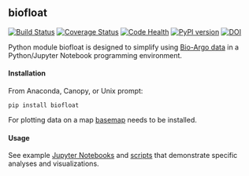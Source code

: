 biofloat
--------

[![Build Status](https://travis-ci.org/biofloat/biofloat.svg?branch=master)](https://travis-ci.org/biofloat/biofloat)
[![Coverage Status](https://coveralls.io/repos/biofloat/biofloat/badge.svg?branch=master&service=github)](https://coveralls.io/github/biofloat/biofloat?branch=master)
[![Code Health](https://landscape.io/github/biofloat/biofloat/master/landscape.svg?style=flat)](https://landscape.io/github/biofloat/biofloat/master)
[![PyPI version](https://badge.fury.io/py/biofloat.svg)](https://badge.fury.io/py/biofloat)
[![DOI](https://zenodo.org/badge/21375/biofloat/biofloat.svg)](https://zenodo.org/badge/latestdoi/21375/biofloat/biofloat)

Python module biofloat is designed to simplify using 
[Bio-Argo data](https://en.wikipedia.org/wiki/Argo_(oceanography)) 
in a Python/Jupyter Notebook programming environment.

#### Installation

From Anaconda, Canopy, or Unix prompt:

    pip install biofloat

For plotting data on a map [basemap](http://matplotlib.org/basemap/users/installing.html) needs to be installed.

#### Usage

See example [Jupyter Notebooks](notebooks) and [scripts](scripts) that demonstrate specific analyses and 
visualizations.

